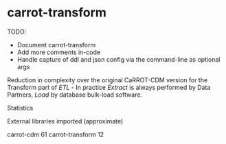 # carrot-transform

TODO: 
* Document carrot-transform 
* Add more comments in-code
* Handle capture of ddl and json config via the command-line as optional args

Reduction in complexity over the original CaRROT-CDM version for the Transform part of *ETL* - In practice *Extract* is always 
performed by Data Partners, *Load* by database bulk-load software.

Statistics

External libraries imported (approximate)

carrot-cdm      61
carrot-transform 12
